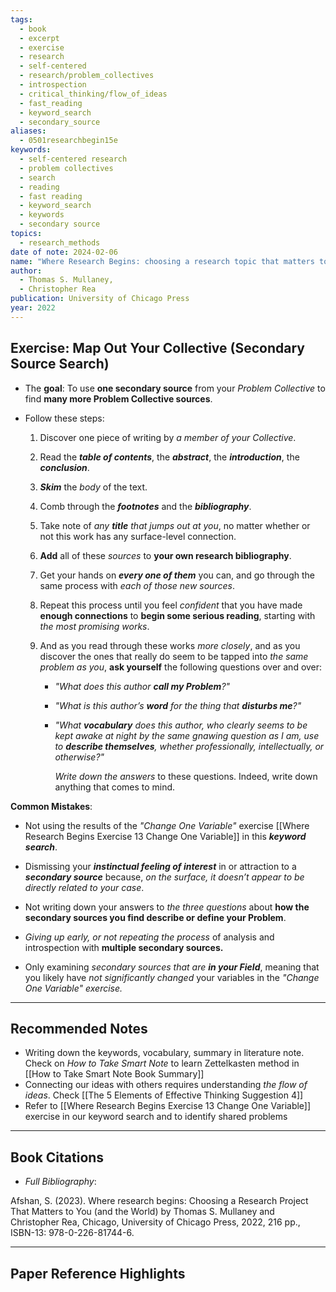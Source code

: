 ```yaml
---
tags:
  - book
  - excerpt
  - exercise
  - research
  - self-centered
  - research/problem_collectives
  - introspection
  - critical_thinking/flow_of_ideas
  - fast_reading
  - keyword_search
  - secondary_source
aliases:
  - 0501researchbegin15e
keywords:
  - self-centered research
  - problem collectives
  - search
  - reading
  - fast reading
  - keyword_search
  - keywords
  - secondary source
topics:
  - research_methods
date of note: 2024-02-06
name: "Where Research Begins: choosing a research topic that matters to you (and the world)"
author:
  - Thomas S. Mullaney,
  - Christopher Rea
publication: University of Chicago Press
year: 2022
---
```


## Exercise: Map Out Your Collective (Secondary Source Search)

- The **goal**: To use **one secondary source** from your *Problem Collective* to find **many more Problem Collective sources**.

- Follow these steps:
	1. Discover one piece of writing by *a member of your Collective*.
	   
	2. Read the ***table of contents***, the ***abstract***, the ***introduction***, the ***conclusion***.
	
	3. ***Skim*** the *body* of the text. 
	   
	4. Comb through the ***footnotes*** and the ***bibliography***.
	   
	5. Take note of *any **title** that jumps out at you*, no matter whether or not this work has any surface-level connection.
	   
	6. **Add** all of these *sources* to **your own research bibliography**.
	   
	7. Get your hands on ***every one of them*** you can, and go through the same process with *each of those new sources*.
	   
	8. Repeat this process until you feel *confident* that you have made **enough connections** to **begin some serious reading**, starting with *the most promising works*.
	   
	9. And as you read through these works *more closely*, and as you discover the ones that really do seem to be tapped into *the same problem as you*, **ask yourself** the following questions over and over:
		- *"What does this author **call my Problem**?"*
		  
		- *"What is this author’s **word** for the thing that **disturbs me**?"*
		  
		- *"What **vocabulary** does this author, who clearly seems to be kept awake at night by the same gnawing question as I am, use to **describe themselves**, whether professionally, intellectually, or otherwise?"*
		  
		  *Write down the answers* to these questions. Indeed, write down anything that comes to mind.

**Common Mistakes**:

- Not using the results of the *"Change One Variable"* exercise [[Where Research Begins Exercise 13 Change One Variable]] in this ***keyword search***.
  
- Dismissing your ***instinctual feeling of interest*** in or attraction to a ***secondary source*** because, *on the surface, it doesn’t appear to be directly related to your case*.

- Not writing down your answers to *the three questions* about **how the secondary sources you find describe or define your Problem**.
  
- *Giving up early, or not repeating the process* of analysis and introspection with **multiple secondary sources.**
  
- Only examining *secondary sources that are **in your Field***, meaning that you likely have *not significantly changed* your variables in the *"Change One Variable" exercise.*




----

## Recommended Notes

- Writing down the keywords, vocabulary, summary in literature note. Check on *How to Take Smart Note* to learn Zettelkasten method in [[How to Take Smart Note Book Summary]]
- Connecting our ideas with others requires understanding *the flow of ideas*. Check [[The 5 Elements of Effective Thinking Suggestion 4]]
- Refer to [[Where Research Begins Exercise 13 Change One Variable]] exercise in our keyword search and to identify shared problems



----------
## Book Citations

- *Full Bibliography*:

Afshan, S. (2023). Where research begins: Choosing a Research Project That Matters to You (and the World) by Thomas S. Mullaney and Christopher Rea, Chicago, University of Chicago Press, 2022, 216 pp., ISBN-13: 978-0-226-81744-6.

-----------
##  Paper Reference Highlights
